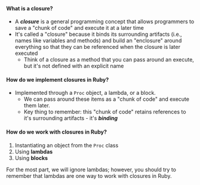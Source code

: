 
#### What is a closure?

- A ***closure*** is a general programming concept that allows programmers to save a "chunk of code" and execute it at a later time
- It's called a "closure" because it binds its surrounding artifacts (i.e., names like variables and methods) and build an "enclosure" around everything so that they can be referenced when the closure is later executed
	- Think of a closure as a method that you can pass around an execute, but it's not defined with an explicit name

#### How do we implement closures in Ruby?

- Implemented through a `Proc` object, a lambda, or a block.
	- We can pass around these items as a "chunk of code" and execute them later.
	- Key thing to remember: this "chunk of code" retains references to it's surrounding artifacts - it's ***binding***

#### How do we work with closures in Ruby?

1. Instantiating an object from the `Proc` class
2. Using **lambdas**
3. Using **blocks**

For the most part, we will ignore lambdas; however, you should try to remember that lambdas are one way to work with closures in Ruby.